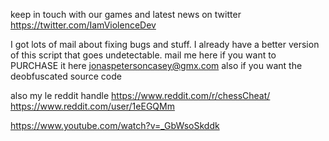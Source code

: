 keep in touch with our games and latest news on twitter
https://twitter.com/IamViolenceDev


I got lots of mail about fixing bugs and stuff.
I already have a better version of this script that goes undetectable.
mail me here if you want to PURCHASE it here jonaspetersoncasey@gmx.com
also if you want the deobfuscated source code 


also my le reddit handle
https://www.reddit.com/r/chessCheat/
https://www.reddit.com/user/1eEGQMm



https://www.youtube.com/watch?v=_GbWsoSkddk

